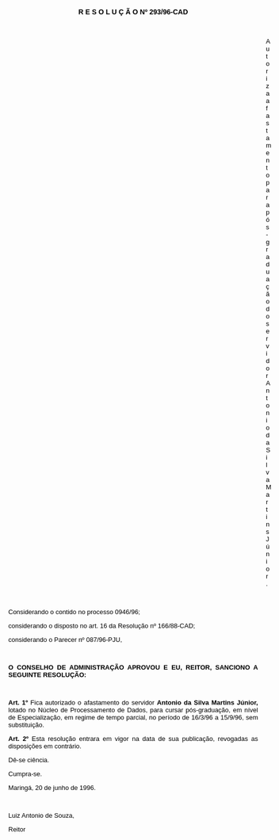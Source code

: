 <BODY TEXT="#000000">

<FONT FACE="Arial"><P ALIGN="JUSTIFY"></P>
<B><P ALIGN="CENTER">R E S O L U &Ccedil; &Atilde; O  Nº 293/96-CAD</P>
</B></FONT><FONT SIZE=2>
<P>&nbsp;</P><DIR>
<DIR>
<DIR>
<DIR>
<DIR>
<DIR>
<DIR>
<DIR>
<DIR>
<DIR>
<DIR>
<DIR>
<DIR>

</FONT><FONT FACE="Arial"><P ALIGN="JUSTIFY">Autoriza afastamento para p&oacute;s-gradua&ccedil;&atilde;o do servidor Antonio da Silva Martins J&uacute;nior.</P>
<P ALIGN="JUSTIFY"></P>
<P ALIGN="JUSTIFY">&nbsp;</P></DIR>
</DIR>
</DIR>
</DIR>
</DIR>
</DIR>
</DIR>
</DIR>
</DIR>
</DIR>
</DIR>
</DIR>
</DIR>

<P ALIGN="JUSTIFY">Considerando o contido no processo 0946/96;</P>
<P ALIGN="JUSTIFY">considerando o disposto no art. 16 da Resolu&ccedil;&atilde;o nº 166/88-CAD;</P>
<P ALIGN="JUSTIFY">considerando o Parecer nº 087/96-PJU,</P>
<P ALIGN="JUSTIFY"></P>
<P ALIGN="JUSTIFY">&nbsp;</P>
<B><P ALIGN="JUSTIFY">O CONSELHO DE ADMINISTRA&Ccedil;&Atilde;O APROVOU E EU, REITOR, SANCIONO A SEGUINTE RESOLU&Ccedil;&Atilde;O:</P>
</B><P ALIGN="JUSTIFY"></P>
<P ALIGN="JUSTIFY">&nbsp;</P>
<B><P ALIGN="JUSTIFY">Art. 1º</B> Fica autorizado o afastamento do servidor <B>Antonio da Silva Martins J&uacute;nior,</B> lotado no N&uacute;cleo de Processamento de Dados, para cursar p&oacute;s-gradua&ccedil;&atilde;o, em n&iacute;vel de Especializa&ccedil;&atilde;o, em regime de tempo parcial, no per&iacute;odo de 16/3/96 a 15/9/96, sem substitui&ccedil;&atilde;o.</P>
<B><P ALIGN="JUSTIFY">Art. 2º</B> Esta resolu&ccedil;&atilde;o entrara em vigor na data de sua publica&ccedil;&atilde;o, revogadas as disposi&ccedil;&otilde;es em contr&aacute;rio.</P>
<P ALIGN="JUSTIFY">D&ecirc;-se ci&ecirc;ncia.</P>
<P ALIGN="JUSTIFY">Cumpra-se.</P>
<P ALIGN="JUSTIFY"></P>
<P ALIGN="JUSTIFY">Maring&aacute;, 20 de junho de 1996.</P>
<P ALIGN="JUSTIFY"></P>
<P ALIGN="JUSTIFY">&nbsp;</P>
<P ALIGN="JUSTIFY">Luiz Antonio de Souza,</P>
<P ALIGN="JUSTIFY">Reitor </P></FONT></BODY>
